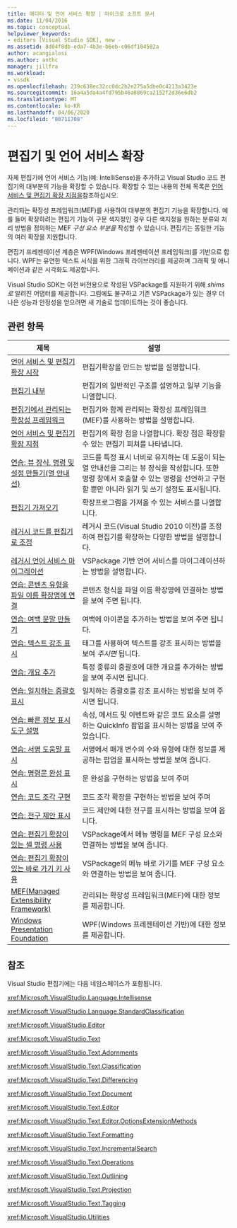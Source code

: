 ```yaml
---
title: 에디터 및 언어 서비스 확장 | 마이크로 소프트 문서
ms.date: 11/04/2016
ms.topic: conceptual
helpviewer_keywords:
- editors [Visual Studio SDK], new -
ms.assetid: 8d04f8db-eda7-4b3e-b6eb-c06df104502a
author: acangialosi
ms.author: anthc
manager: jillfra
ms.workload:
- vssdk
ms.openlocfilehash: 239c638ec32cc0dc2b2e275a5dbe0c4213a3423e
ms.sourcegitcommit: 16a4a5da4a4fd795b46a0869ca2152f2d36e6db2
ms.translationtype: MT
ms.contentlocale: ko-KR
ms.lasthandoff: 04/06/2020
ms.locfileid: "80711708"
---
```

# <a name="extend-the-editor-and-language-services"></a>편집기 및 언어 서비스 확장
자체 편집기에 언어 서비스 기능(예: IntelliSense)을 추가하고 Visual Studio 코드 편집기의 대부분의 기능을 확장할 수 있습니다.  확장할 수 있는 내용의 전체 목록은 [언어 서비스 및 편집기 확장 지점을](../extensibility/language-service-and-editor-extension-points.md)참조하십시오.

 관리되는 확장성 프레임워크(MEF)를 사용하여 대부분의 편집기 기능을 확장합니다. 예를 들어 확장하려는 편집기 기능이 구문 색지정인 경우 다른 색지정을 원하는 분류와 처리 방법을 정의하는 MEF *구성 요소 부분을* 작성할 수 있습니다. 편집기는 동일한 기능의 여러 확장을 지원합니다.

 편집기 프레젠테이션 계층은 WPF(Windows 프레젠테이션 프레임워크)를 기반으로 합니다. WPF는 유연한 텍스트 서식을 위한 그래픽 라이브러리를 제공하며 그래픽 및 애니메이션과 같은 시각화도 제공합니다.

 Visual Studio SDK는 이전 버전용으로 작성된 VSPackage를 지원하기 위해 *shims로* 알려진 어댑터를 제공합니다. 그럼에도 불구하고 기존 VSPackage가 있는 경우 더 나은 성능과 안정성을 얻으려면 새 기술로 업데이트하는 것이 좋습니다.

## <a name="related-topics"></a>관련 항목

|제목|설명|
|-----------|-----------------|
|[언어 서비스 및 편집기 확장 시작](../extensibility/getting-started-with-language-service-and-editor-extensions.md)|편집기확장을 만드는 방법을 설명합니다.|
|[편집기 내부](../extensibility/inside-the-editor.md)|편집기의 일반적인 구조를 설명하고 일부 기능을 나열합니다.|
|[편집기에서 관리되는 확장성 프레임워크](../extensibility/managed-extensibility-framework-in-the-editor.md)|편집기와 함께 관리되는 확장성 프레임워크(MEF)를 사용하는 방법을 설명합니다.|
|[언어 서비스 및 편집기 확장 지점](../extensibility/language-service-and-editor-extension-points.md)|편집기의 확장 점을 나열합니다. 확장 점은 확장할 수 있는 편집기 피쳐를 나타냅니다.|
|[연습: 뷰 장식, 명령 및 설정 만들기(열 안내선)](../extensibility/walkthrough-creating-a-view-adornment-commands-and-settings-column-guides.md)|코드를 특정 표시 너비로 유지하는 데 도움이 되는 열 안내선을 그리는 뷰 장식을 작성합니다.  또한 명령 창에서 호출할 수 있는 명령을 선언하고 구현할 뿐만 아니라 읽기 및 쓰기 설정도 표시됩니다.|
|[편집기 가져오기](../extensibility/editor-imports.md)|확장프로그램을 가져올 수 있는 서비스를 나열합니다.|
|[레거시 코드를 편집기로 조정](/visualstudio/extensibility/adapting-legacy-code-to-the-editor?view=vs-2015)|레거시 코드(Visual Studio 2010 이전)를 조정하여 편집기를 확장하는 다양한 방법을 설명합니다.|
|[레거시 언어 서비스 마이그레이션](../extensibility/internals/migrating-a-legacy-language-service.md)|VSPackage 기반 언어 서비스를 마이그레이션하는 방법을 설명합니다.|
|[연습: 콘텐츠 유형을 파일 이름 확장명에 연결](../extensibility/walkthrough-linking-a-content-type-to-a-file-name-extension.md)|콘텐츠 형식을 파일 이름 확장명에 연결하는 방법을 보여 주면 됩니다.|
|[연습: 여백 문말 만들기](../extensibility/walkthrough-creating-a-margin-glyph.md)|여백에 아이콘을 추가하는 방법을 보여 주면 됩니다.|
|[연습: 텍스트 강조 표시](../extensibility/walkthrough-highlighting-text.md)|태그를 사용하여 텍스트를 강조 표시하는 방법을 보여 *주시면* 됩니다.|
|[연습: 개요 추가](../extensibility/walkthrough-outlining.md)|특정 종류의 중괄호에 대한 개요를 추가하는 방법을 보여 주시면 됩니다.|
|[연습: 일치하는 중괄호 표시](../extensibility/walkthrough-displaying-matching-braces.md)|일치하는 중괄호를 강조 표시하는 방법을 보여 주시면 됩니다.|
|[연습: 빠른 정보 표시 도구 설명](../extensibility/walkthrough-displaying-quickinfo-tooltips.md)|속성, 메서드 및 이벤트와 같은 코드 요소를 설명하는 QuickInfo 팝업을 표시하는 방법을 보여 주었습니다.|
|[연습: 서명 도움말 표시](../extensibility/walkthrough-displaying-signature-help.md)|서명에서 매개 변수의 수와 유형에 대한 정보를 제공하는 팝업을 표시하는 방법을 보여 줍니다.|
|[연습: 명령문 완성 표시](../extensibility/walkthrough-displaying-statement-completion.md)|문 완성을 구현하는 방법을 보여 주며|
|[연습: 코드 조각 구현](../extensibility/walkthrough-implementing-code-snippets.md)|코드 조각 확장을 구현하는 방법을 보여 주며|
|[연습: 전구 제안 표시](../extensibility/walkthrough-displaying-light-bulb-suggestions.md)|코드 제안에 대한 전구를 표시하는 방법을 보여 옵니다.|
|[연습: 편집기 확장이 있는 셸 명령 사용](../extensibility/walkthrough-using-a-shell-command-with-an-editor-extension.md)|VSPackage에서 메뉴 명령을 MEF 구성 요소와 연결하는 방법을 보여 줍니다.|
|[연습: 편집기 확장이 있는 바로 가기 키 사용](../extensibility/walkthrough-using-a-shortcut-key-with-an-editor-extension.md)|VSPackage의 메뉴 바로 가기를 MEF 구성 요소와 연결하는 방법을 보여 줍니다.|
|[MEF(Managed Extensibility Framework)](/dotnet/framework/mef/index)|관리되는 확장성 프레임워크(MEF)에 대한 정보를 제공합니다.|
|[Windows Presentation Foundation](/dotnet/framework/wpf/index)|WPF(Windows 프레젠테이션 기반)에 대한 정보를 제공합니다.|

## <a name="reference"></a>참조
 Visual Studio 편집기에는 다음 네임스페이스가 포함됩니다.

 <xref:Microsoft.VisualStudio.Language.Intellisense>

 <xref:Microsoft.VisualStudio.Language.StandardClassification>

 <xref:Microsoft.VisualStudio.Editor>

 <xref:Microsoft.VisualStudio.Text>

 <xref:Microsoft.VisualStudio.Text.Adornments>

 <xref:Microsoft.VisualStudio.Text.Classification>

 <xref:Microsoft.VisualStudio.Text.Differencing>

 <xref:Microsoft.VisualStudio.Text.Document>

 <xref:Microsoft.VisualStudio.Text.Editor>

 <xref:Microsoft.VisualStudio.Text.Editor.OptionsExtensionMethods>

 <xref:Microsoft.VisualStudio.Text.Formatting>

 <xref:Microsoft.VisualStudio.Text.IncrementalSearch>

 <xref:Microsoft.VisualStudio.Text.Operations>

 <xref:Microsoft.VisualStudio.Text.Outlining>

 <xref:Microsoft.VisualStudio.Text.Projection>

 <xref:Microsoft.VisualStudio.Text.Tagging>

 <xref:Microsoft.VisualStudio.Utilities>
